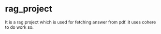# rag_project
It is a rag project which is used for fetching answer from pdf. it uses cohere to do work so.
